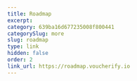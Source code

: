 ```yaml
---
title: Roadmap
excerpt: 
category: 639ba16d677235008f800441
categorySlug: more
slug: roadmap
type: link
hidden: false
order: 2
link_url: https://roadmap.voucherify.io
---
```

